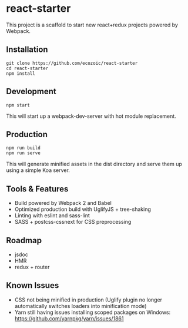 # react-starter

This project is a scaffold to start new react+redux projects powered by Webpack.

## Installation
```
git clone https://github.com/ecozoic/react-starter
cd react-starter
npm install
```

## Development
```
npm start
```

This will start up a webpack-dev-server with hot module replacement.

## Production
```
npm run build
npm run serve
```

This will generate minified assets in the dist directory and serve them up using a simple Koa server.

## Tools & Features
* Build powered by Webpack 2 and Babel
* Optimized production build with UglifyJS + tree-shaking
* Linting with eslint and sass-lint
* SASS + postcss-cssnext for CSS preprocessing

## Roadmap
* jsdoc
* HMR
* redux + router

## Known Issues
* CSS not being minified in production (Uglify plugin no longer automatically switches loaders into minification mode)
* Yarn still having issues installing scoped packages on Windows: https://github.com/yarnpkg/yarn/issues/1861